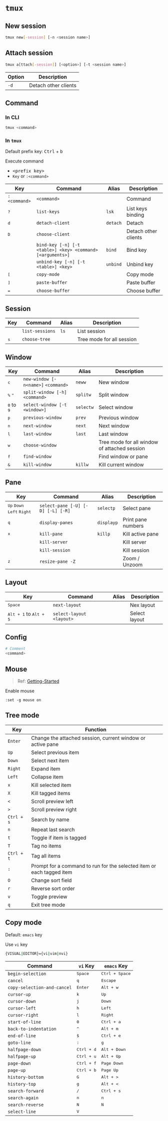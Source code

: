 # `tmux`

## New session

```bash
tmux new[-session] [-n <session name>]
```

## Attach session

```bash
tmux a[ttach[-session]] [<option>] [-t <session name>]
```

| Option | Description |
| - | - |
| `-d` | Detach other clients |

## Command

### In CLI

```bash
tmux <command>
```

### In `tmux`

Default prefix key: <kbd>Ctrl</kbd> + <kbd>b</kbd>

Execute command

- <kbd>&lt;prefix key&gt;</kbd>
- `Key` or `:<command>`

| Key | Command | Alias | Description |
|-|-|-|-|
| <kbd>:</kbd>`<command>` | `<command>` |  | Command |
| <kbd>?</kbd> | `list-keys` | `lsk` | List keys binding |
| <kbd>d</kbd> | `detach-client` | `detach` | Detach |
| <kbd>D</kbd> | `choose-client` |  | Detach other clients |
|  | `bind-key [-n] [-t <table>] <key> <command> [<arguments>]` | `bind` | Bind key |
|  | `unbind-key [-n] [-t <table>] <key>` | `unbind` | Unbind key |
| <kbd>[</kbd> | `copy-mode` |  | Copy mode |
| <kbd>]</kbd> | `paste-buffer` |  | Paste buffer |
| <kbd>=</kbd> | `choose-buffer` |  | Choose buffer |

## Session

| Key | Command | Alias | Description |
|-|-|-|-|
|  | `list-sessions` | `ls` | List session |
| <kbd>s</kbd> | `choose-tree` |  | Tree mode for all session |

## Window

| Key | Command | Alias | Description |
|-|-|-|-|
| <kbd>c</kbd> | `new-window [-n<name>]` `<command>` | `neww` | New window |
| <kbd>%</kbd> <kbd>"</kbd> | `split-window [-h] <command>` | `splitw` | Split window
| <kbd>0</kbd> to <kbd>9</kbd> | `select-window [-t <window>]` | `selectw` | Select window |
| <kbd>p</kbd> | `previous-window` | `prev` | Previous window |
| <kbd>n</kbd> | `next-window` | `next` | Next window |
| <kbd>l</kbd> | `last-window` | `last` | Last window |
| <kbd>w</kbd> | `choose-window` |  | Tree mode for all window of attached session |
| <kbd>f</kbd> | `find-window` |  | Find window or pane |
| <kbd>&</kbd> | `kill-window` | `killw` | Kill current window |

## Pane

| Key | Command | Alias | Description |
|-|-|-|-|
| <kbd>Up</kbd> <kbd>Down</kbd> <kbd>Left</kbd> <kbd>Right</kbd> | `select-pane [-U] [-D] [-L] [-R]` | `selectp` | Select pane |
| <kbd>q</kbd> | `display-panes` | `displayp` | Print pane numbers |
| <kbd>x</kbd> | `kill-pane` | `killp` | Kill active pane |
|  | `kill-server` |  | Kill server |
|  | `kill-session` |  | Kill session |
| <kbd>z</kbd> | `resize-pane -Z` |  | Zoom / Unzoom |

## Layout

| Key | Command | Alias | Description |
|-|-|-|-|
| <kbd>Space</kbd> | `next-layout` |  | Nex layout |
| <kbd>Alt + 1</kbd> to <kbd>Alt + 5</kbd> | `select-layout <layout>` |  | Select layout |

## Config

```bash title="~/.tmux.conf"
# Comment
<command>
```

## Mouse

> Ref: [Getting-Started](https://github.com/tmux/tmux/wiki/Getting-Started)

Enable mouse

```tmux
:set -g mouse on
```

## Tree mode

| Key | Function |
| - | - |
| `Enter` | Change the attached session, current window or active pane |
| `Up` | Select previous item |
| `Down` | Select next item |
| `Right` | Expand item |
| `Left` | Collapse item |
| `x` | Kill selected item |
| `X` | Kill tagged items |
| `<` | Scroll preview left |
| `>` | Scroll preview right |
| `Ctrl + s` | Search by name |
| `n` | Repeat last search |
| `t` | Toggle if item is tagged |
| `T` | Tag no items |
| `Ctrl + t` | Tag all items |
| `:` | Prompt for a command to run for the selected item or each tagged item |
| `O` | Change sort field |
| `r` | Reverse sort order |
| `v` | Toggle preview |
| `q` | Exit tree mode |

## Copy mode

Default: `emacs` key

Use `vi` key

```bash
{VISUAL|EDITOR}={vi|vim|nvi}
```

| Command | `vi` Key | `emacs` Key |
| - | - | - |
| `begin-selection` | <kbd>Space</kbd> | <kbd>Ctrl + Space</kbd> |
| `cancel` | <kbd>q</kbd> | <kbd>Escape</kbd> |
| `copy-selection-and-cancel` | <kbd>Enter</kbd> | <kbd>Alt + w</kbd> |
| `cursor-up` | <kbd>k</kbd> | <kbd>Up</kbd> |
| `cursor-down` | <kbd>j</kbd> | <kbd>Down</kbd> |
| `cursor-left` | <kbd>h</kbd> | <kbd>Left</kbd> |
| `cursor-right` | <kbd>l</kbd> | <kbd>Right</kbd> |
| `start-of-line` | <kbd>0</kbd> | <kbd>Ctrl + a</kbd> |
| `back-to-indentation` | <kbd>^</kbd> | <kbd>Alt + m</kbd> |
| `end-of-line` | <kbd>$</kbd> | <kbd>Ctrl + e</kbd> |
| `goto-line` | <kbd>:</kbd> | <kbd>g</kbd> |
| `halfpage-down` | <kbd>Ctrl + d</kbd> | <kbd>Alt + Down</kbd> |
| `halfpage-up` | <kbd>Ctrl + u</kbd> | <kbd>Alt + Up</kbd> |
| `page-down` | <kbd>Ctrl + f</kbd> | <kbd>Page Down</kbd> |
| `page-up` | <kbd>Ctrl + b</kbd> | <kbd>Page Up</kbd> |
| `history-bottom` | <kbd>G</kbd> | <kbd>Alt + &gt;</kbd> |
| `history-top` | <kbd>g</kbd> | <kbd>Alt + &lt;</kbd> |
| `search-forward` | <kbd>/</kbd> | <kbd>Ctrl + s</kbd> |
| `search-again` | <kbd>n</kbd> | <kbd>n</kbd> |
| `search-reverse` | <kbd>N</kbd> | <kbd>N</kbd> |
| `select-line` | <kbd>V</kbd> |  |

